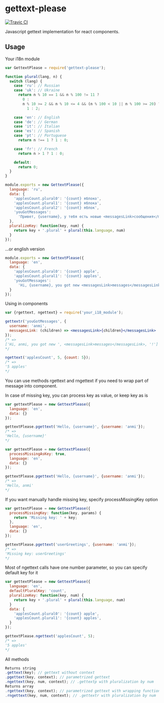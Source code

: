 # gettext-please
[![Travic CI](https://travis-ci.org/anmi/gettext-please.svg?branch=master)](https://travis-ci.org/anmi/gettext-please)

Javascript gettext implementation for react components.

## Usage

Your i18n module
```js
var GettextPlease = require('gettext-please');

function plural(lang, n) {
  switch (lang) {
    case 'ru': // Russian
    case 'uk': // Ukraine
      return n % 10 == 1 && n % 100 != 11 ?
        0 :
        n % 10 >= 2 && n % 10 <= 4 && (n % 100 < 10 || n % 100 >= 20) ?
          1 : 2;

    case 'en': // English
    case 'de': // German
    case 'it': // Italian
    case 'es': // Spanish
    case 'pt': // Portuguese
      return n !== 1 ? 1 : 0;

    case 'fr': // French
      return n > 1 ? 1 : 0;

    default:
      return 0;
  }
}

module.exports = new GettextPlease({
  language: 'ru',
  data: {
    'applesCount.plural0': '{count} яблоко',
    'applesCount.plural1': '{count} яблока',
    'applesCount.plural2': '{count} яблок',
    'youGotMessages':
      'Привет, {username}, у тебя есть новые <messagesLink>сообщения</messagesLink>!'
  },
  pluralizeKey: function(key, num) {
    return key + '.plural' + plural(this.language, num)
  }
});
```
...or english version
```js
module.exports = new GettextPlease({
  language: 'en',
  data: {
    'applesCount.plural0': '{count} apple',
    'applesCount.plural1': '{count} apples',
    'youGotMessages':
      'Hi, {username}, you got new <messagesLink>messages</messagesLink>!'
  }
});
```

Using in components
```jsx
var {rgettext, ngettext} = require('your_i18_module');

gettextr('youGotMessages', {
  username: 'anmi',
  messagesLink: (children) => <messagesLink>{children}</messagesLink>
});
/* =>
['Hi, anmi, you got new ', <messagesLink>messages</messagesLink>, '!']
*/

ngettext('applesCount', 5, {count: 5});
/* =>
'5 apples'
*/
```
You can use methods rgettext and rngettext if you need to wrap part of message
into component.

In case of missing key, you can process key as value, or keep key as is
```js
var gettextPlease = new GettextPlease({
  language: 'en',
  data: {}
});

gettextPlease.pgettext('Hello, {username}', {username: 'anmi'});
/* =>
'Hello, {username}'
*/
```
```js
var gettextPlease = new GettextPlease({
  processMissingAsKey: true,
  language: 'en',
  data: {}
});

gettextPlease.pgettext('Hello, {username}', {username: 'anmi'});
/* =>
'Hello, anmi'
*/
```

If you want manually handle missing key, specify processMissingKey option
```js
var gettextPlease = new GettextPlease({
  processMissingKey: function(key, params) {
    return 'Missing key: ' + key;
  },
  language: 'en',
  data: {}
});

gettextPlease.pgettext('userGreetings', {username: 'anmi'});
/* =>
'Missing key: userGreetings'
*/
```

Most of ngettext calls have one number parameter, so you can specify default key for it
```js
var gettextPlease = new GettextPlease({
  language: 'en',
  defaultPluralKey: 'count',
  pluralizeKey: function(key, num) {
    return key + '.plural' + plural(this.language, num)
  }
  data: {
    'applesCount.plural0': '{count} apple',
    'applesCount.plural1': '{count} apples',
  }
});

gettextPlease.ngettext('applesCount', 5);
/* =>
'5 apples'
*/
```

All methods
```js
Returns string
.gettext(key); // gettext without context
.pgettext(key, context); // parametrized gettext
.ngettext(key, num, context); // .gettextp with pluralization by num
Returns array
.rgettext(key, context); // parametrized gettext with wrapping functions as arguments
.rngettext(key, num, context); // .gettextr with pluralization by num
```

